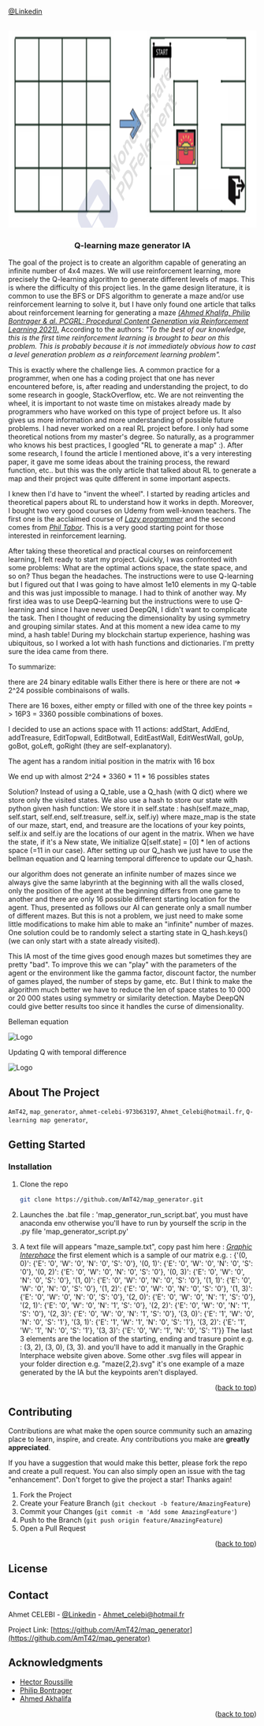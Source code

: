 <div id="top"></div>
<!--
*** Thanks for checking out the Best-README-Template. If you have a suggestion
*** that would make this better, please fork the repo and create a pull request
*** or simply open an issue with the tag "enhancement".
*** Don't forget to give the project a star!
*** Thanks again! Now go create something AMAZING! :D
-->



<!-- PROJECT SHIELDS -->
<!--
*** I'm using markdown "reference style" links for readability.
*** Reference links are enclosed in brackets [ ] instead of parentheses ( ).
*** See the bottom of this document for the declaration of the reference variables
*** for contributors-url, forks-url, etc. This is an optional, concise syntax you may use.
*** https://www.markdownguide.org/basic-syntax/#reference-style-links
-->

[@Linkedin](https://www.linkedin.com/in/ahmet-celebi-973b63197/)



<!-- PROJECT LOGO -->
<br />
<div align="center">
  <a href="https://github.com/AmT42/map_generator">
    <img src="maze_image.png" alt="Logo" width="900" height="400">
  </a>

<h3 align="center">Q-learning maze generator IA</h3>

  <p align="left">
    The goal of the project is to create an algorithm capable of generating an infinite number of 4x4 mazes. We will use reinforcement learning, more precisely the Q-learning algorithm to generate different levels of maps. This is where the difficulty of this project lies. In the game design literature, it is common to use the BFS or DFS algorithm to generate a maze and/or use reinforcement learning to solve it, but I have only found one article that talks about reinforcement learning for generating a maze  <a href="https://arxiv.org/pdf/2001.09212.pdf"><i>(Ahmed Khalifa, Philip Bontrager & al. PCGRL: Procedural Content Generation via Reinforcement Learning 2021).</i></a> According to the authors: <i>"To the best of our knowledge, this is the first time reinforcement learning is brought to bear on this problem. This is probably because it is not immediately obvious how to cast a level generation problem as a reinforcement learning problem".</i>  
<p align ="left">This is exactly where the challenge lies. A common practice for a programmer, when one has a coding project that one has never encountered before, is, after reading and understanding the project, to do some research in google, StackOverflow, etc. We are not reinventing the wheel, it is important to not waste time on mistakes already made by programmers who have worked on this type of project before us. It also gives us more information and more understanding of possible future problems. I had never worked on a real RL project before. I only had some theoretical notions from my master's degree. So naturally, as a programmer who knows his best practices, I googled "RL to generate a map" :). After some research, I found the article I mentioned above, it's a very interesting paper, it gave me some ideas about the training process, the reward function, etc.. but this was the only article that talked about RL to generate a map and their project was quite different in some important aspects. </p>
<p align="left">I knew then I'd have to "invent the wheel". I started by reading articles and theoretical papers about RL to understand how it works in depth. Moreover, I bought two very good courses on Udemy from well-known teachers. The first one is the acclaimed course of <a href="https://www.udemy.com/course/deep-reinforcement-learning-in-python/"><i>Lazy programmer</i></a> and the second comes from <a href="https://www.udemy.com/course/deep-q-learning-from-paper-to-code/"><i>Phil Tabor</i></a>. This is a very good starting point for those interested in reinforcement learning.</p>
<p align="left">After taking these theoretical and practical courses on reinforcement learning, I felt ready to start my project. Quickly, I was confronted with some problems: What are the optimal actions space, the state space, and so on? Thus began the headaches. The instructions were to use Q-learning but I figured out that I was going to have almost 1e10 elements in my Q-table and this was just impossible to manage. I had to think of another way. My first idea was to use DeepQ-learning but the instructions were to use Q-learning and since I have never used DeepQN, I didn't want to complicate the task. Then I thought of reducing the dimensionality by using symmetry and grouping similar states. And at this moment a new idea came to my mind, a hash table! During my blockchain startup experience, hashing was ubiquitous, so I worked a lot with hash functions and dictionaries.  I'm pretty sure the idea came from there.<p>
 
<p align=left>To summarize: </p> <p align =left>there are 24 binary editable walls Either there is here or there are not => 2^24 possible combinaisons of walls.</p>
   <p align =left>There are 16 boxes, either empty or filled with one of the three key points = > 16P3 = 3360 possible combinations of boxes.</p>
   <p align =left>I decided to use an actions space with 11 actions: addStart, AddEnd, addTreasure, EditTopwall, EditBotwall, EditEastWall, EditWestWall, goUp, goBot, goLeft, goRight (they are self-explanatory).</p>
  <p align =left>The agent has a random initial position in the matrix with 16 box 
  <p align=left> We end up with almost 2^24 * 3360 * 11 * 16 possibles states </p>
  <p align=left> Solution? Instead of using a Q_table, use a Q_hash (with Q dict) where we store only the visited states. We also use a hash to store our state with python given hash function:
  We store it in self.state : hash(self.maze_map, self.start, self.end, self.treasure, self.ix, self.iy) where maze_map is the state of our maze, start, end, and treasure are the locations of your key points, self.ix and self.iy are the locations of our agent in the matrix.
  When we have the state, if it's a New state, We initialize Q[self.state] = [0] * len of actions space (=11 in our case). After setting up our Q_hash we just have to use the bellman equation and Q learning temporal difference to update our Q_hash.
  </p>
  <p align = left> our algorithm does not generate an infinite number of mazes since we always give the same labyrinth at the beginning with all the walls closed,
only the position of the agent at the beginning differs from one game to another and there are only 16 possible different starting location for the agent.
Thus, presented as follows our AI can generate only a small number of different mazes. But this is not a problem, we just need to make some little modifications to make him able to make an "infinite" number of mazes.
One solution could be to randomly select a starting state in Q_hash.keys() (we can only start with a state already visited). </p>
<p align = left> This IA most of the time gives good enough mazes but sometimes they are pretty "bad". To improve this we can "play" with the parameters of the agent or the environment like the gamma factor, discount factor, the number of games played, the number of steps by game, etc.
But I think to make the algorithm much better we have to reduce the len of space states to 10 000 or 20 000 states using symmetry or similarity detection. Maybe DeepQN could give better results too since it handles the curse of dimensionality. </p>

</div>
 <p>Belleman equation</p>
  <img src="https://cdn.analyticsvidhya.com/wp-content/uploads/2019/04/1_lTVHyzT3d26Bd_znaKaylQ.png" alt="Logo" width="800" height="100">
 <p>Updating Q with temporal difference</p>
  <img src="https://miro.medium.com/max/1400/1*BBzlPw5w9aS3cn7_cXJXoA.png" alt="Logo" width="1200" height="160"


<!-- ABOUT THE PROJECT -->
## About The Project

 `AmT42`, `map_generator`, `ahmet-celebi-973b63197`, `Ahmet_Celebi@hotmail.fr`, `Q-learning map generator`,



<!-- GETTING STARTED -->
## Getting Started

### Installation


1. Clone the repo
   ```sh
   git clone https://github.com/AmT42/map_generator.git
   ```
2. Launches the .bat file : 'map_generator_run_script.bat', you must have anaconda env otherwise you'll have to run by yourself the scrip in the .py file 'map_generator_script.py'

3. A text file will appears "maze_sample.txt", copy past him here : <a href="https://maze-generator-ui-6ilczt3k5-eikix.vercel.app/"><i>Graphic Interphace</i></a> the first element which is a sample of our matrix e.g. :
  {'(0, 0)': {'E': '0', 'W': '0', 'N': '0', 'S': '0'}, '(0, 1)': {'E': '0', 'W': '0', 'N': '0', 'S': '0'}, '(0, 2)': {'E': '0', 'W': '0', 'N': '0', 'S': '0'}, '(0, 3)': {'E': '0', 'W': '0', 'N': '0', 'S': '0'}, '(1, 0)': {'E': '0', 'W': '0', 'N': '0', 'S': '0'}, '(1, 1)': {'E': '0', 'W': '0', 'N': '0', 'S': '0'}, '(1, 2)': {'E': '0', 'W': '0', 'N': '0', 'S': '0'}, '(1, 3)': {'E': '0', 'W': '0', 'N': '0', 'S': '0'}, '(2, 0)': {'E': '0', 'W': '0', 'N': '1', 'S': '0'}, '(2, 1)': {'E': '0', 'W': '0', 'N': '1', 'S': '0'}, '(2, 2)': {'E': '0', 'W': '0', 'N': '1', 'S': '0'}, '(2, 3)': {'E': '0', 'W': '0', 'N': '1', 'S': '0'}, '(3, 0)': {'E': '1', 'W': '0', 'N': '0', 'S': '1'}, '(3, 1)': {'E': '1', 'W': '1', 'N': '0', 'S': '1'}, '(3, 2)': {'E': '1', 'W': '1', 'N': '0', 'S': '1'}, '(3, 3)': {'E': '0', 'W': '1', 'N': '0', 'S': '1'}}
  The last 3 elements are the location of the starting, ending and trasure point e.g. : (3, 2), (3, 0), (3, 3). and you'll have to add it manually in the Graphic Interphace website given above.
  Some other .svg files will appear in your folder direction e.g. "maze(2,2).svg" it's one example of a maze generated by the IA but the keypoints aren't displayed.


<p align="right">(<a href="#top">back to top</a>)</p>





<!-- CONTRIBUTING -->
## Contributing

Contributions are what make the open source community such an amazing place to learn, inspire, and create. Any contributions you make are **greatly appreciated**.

If you have a suggestion that would make this better, please fork the repo and create a pull request. You can also simply open an issue with the tag "enhancement".
Don't forget to give the project a star! Thanks again!

1. Fork the Project
2. Create your Feature Branch (`git checkout -b feature/AmazingFeature`)
3. Commit your Changes (`git commit -m 'Add some AmazingFeature'`)
4. Push to the Branch (`git push origin feature/AmazingFeature`)
5. Open a Pull Request

<p align="right">(<a href="#top">back to top</a>)</p>



<!-- LICENSE -->
## License


<!-- CONTACT -->
## Contact

Ahmet CELEBI - [@Linkedin](https://www.linkedin.com/in/ahmet-celebi-973b63197/) - Ahmet_celebi@hotmail.fr

Project Link: [https://github.com/AmT42/map_generator](https://github.com/AmT42/map_generator)




<!-- ACKNOWLEDGMENTS -->
## Acknowledgments

* [Hector Roussille](https://www.linkedin.com/in/hectorroussille/)
* [Philip Bontrager](https://twitter.com/FilipoGiovanni)
* [Ahmed Akhalifa](ahmed@akhalifa.com)

<p align="right">(<a href="#top">back to top</a>)</p>

